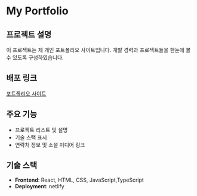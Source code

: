 # My Portfolio

## 프로젝트 설명

이 프로젝트는 제 개인 포트폴리오 사이트입니다.
개발 경력과 프로젝트들을 한눈에 볼 수 있도록 구성하였습니다.

## 배포 링크

[포트폴리오 사이트](https://tmsport.netlify.app)

## 주요 기능

- 프로젝트 리스트 및 설명
- 기술 스택 표시
- 연락처 정보 및 소셜 미디어 링크

## 기술 스택

- **Frontend**: React, HTML, CSS, JavaScript,TypeScript
- **Deployment**: netlify
